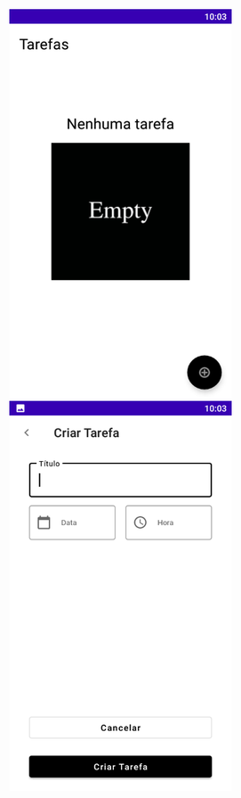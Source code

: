 <img src = "Screenshots/tela01.png" width="400" height="700">

<img src = "Screenshots/tela02.png" width="400" height="700">

